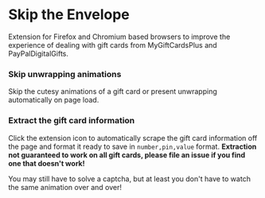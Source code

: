# Skip the Envelope

Extension for Firefox and Chromium based browsers to improve the experience of dealing with gift cards from MyGiftCardsPlus and PayPalDigitalGifts.

### Skip unwrapping animations

Skip the cutesy animations of a gift card or present unwrapping automatically on page load.

### Extract the gift card information

Click the extension icon to automatically scrape the gift card information off the page and format it ready to save in `number,pin,value` format.
**Extraction not guaranteed to work on all gift cards, please file an issue if you find one that doesn't work!**


You may still have to solve a captcha, but at least you don't have to watch the same animation over and over!

